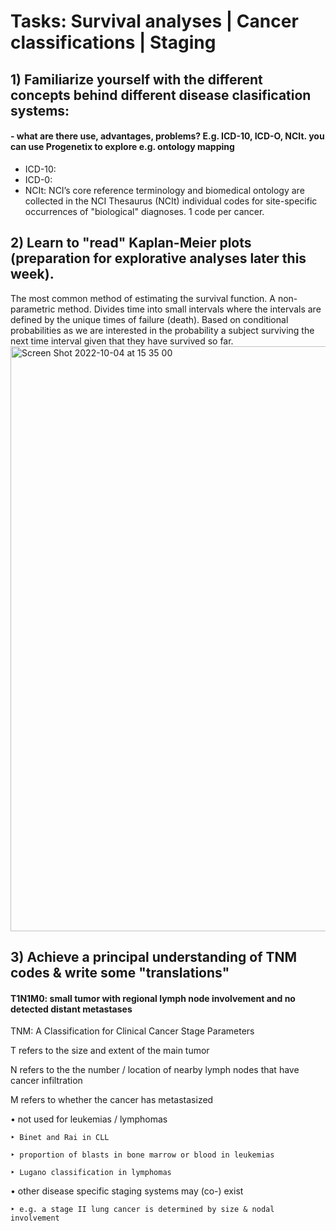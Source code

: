 # Tasks: Survival analyses | Cancer classifications | Staging

## 1) Familiarize yourself with the different concepts behind different disease clasification systems:
#### - what are there use, advantages, problems? E.g. ICD-10, ICD-O, NCIt. you can use Progenetix to explore e.g. ontology mapping
- ICD-10:
- ICD-0:
- NCIt: NCI’s core reference terminology and biomedical ontology are collected in the NCI Thesaurus (NCIt)
individual codes for site-specific occurrences of "biological" diagnoses. 1 code per cancer.

## 2) Learn to "read" Kaplan-Meier plots (preparation for explorative analyses later this week). 
The most common method of estimating the survival function.
A non-parametric method.
Divides time into small intervals where the intervals are defined by the unique times of failure (death).
Based on conditional probabilities as we are interested in the probability a subject surviving the next time interval given that they have survived so far.
<img width="936" alt="Screen Shot 2022-10-04 at 15 35 00" src="https://user-images.githubusercontent.com/113988381/193833532-5d6b2d0c-d2c1-4972-8c71-159af1fb5ab1.png">



## 3) Achieve a principal understanding of TNM codes & write some "translations"
#### T1N1M0: small tumor with regional lymph node involvement and no detected distant metastases
TNM: A Classification for Clinical Cancer Stage Parameters

T refers to the size and extent of the main tumor

N refers to the the number / location of nearby lymph nodes that have cancer infiltration

M refers to whether the cancer has metastasized

• not used for leukemias / lymphomas
   
    ‣ Binet and Rai in CLL
   
    ‣ proportion of blasts in bone marrow or blood in leukemias 
   
    ‣ Lugano classification in lymphomas

• other disease specific staging systems may (co-) exist
   
    ‣ e.g. a stage II lung cancer is determined by size & nodal involvement
